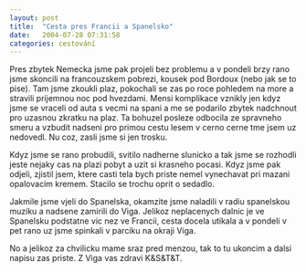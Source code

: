 ```yaml
---
layout: post
title:  "Cesta pres Francii a Spanelsko"
date:   2004-07-28 07:31:58
categories: cestování
---
```

Pres zbytek Nemecka jsme pak projeli bez problemu a v pondeli brzy rano jsme skoncili na francouzskem pobrezi, kousek pod Bordoux (nebo jak se to pise). Tam jsme zkoukli plaz, pokochali se zas po roce pohledem na more a stravili prijemnou noc pod hvezdami. Mensi komplikace vznikly jen kdyz jsme se vraceli od auta s vecmi na spani a me se podarilo zbytek nadchnout pro uzasnou zkratku na plaz. Ta bohuzel posleze odbocila ze spravneho smeru a vzbudit nadseni pro primou cestu lesem v cerno cerne tme jsem uz nedovedl. Nu coz, zasli jsme si jen trosku.

Kdyz jsme se rano probudili, svitilo nadherne slunicko a tak jsme se rozhodli jeste nejaky cas na plazi pobyt a uzit si krasneho pocasi. Kdyz jsme pak odjeli, zjistil jsem, ktere casti tela bych priste nemel vynechavat pri mazani opalovacim kremem. Stacilo se trochu oprit o sedadlo.

Jakmile jsme vjeli do Spanelska, okamzite jsme naladili v radiu spanelskou muziku a nadsene zamirili do Viga. Jelikoz neplacenych dalnic je ve Spanelsku podstatne vic nez ve Francii, cesta docela utikala a v pondeli v pet rano uz jsme spinkali v parciku na okraji Viga.

No a jelikoz za chvilicku mame sraz pred menzou, tak to tu ukoncim a dalsi napisu zas priste. Z Viga vas zdravi K&S&T&T.